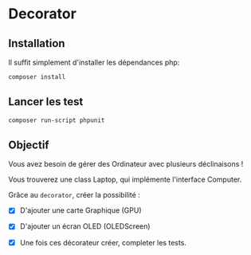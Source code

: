 # Decorator

## Installation
Il suffit simplement d'installer les dépendances php:
```bash
composer install
```

## Lancer les test
```bash
composer run-script phpunit
```
## Objectif
Vous avez besoin de gérer des Ordinateur avec plusieurs déclinaisons !

Vous trouverez une class Laptop, qui implémente l'interface Computer.

Grâce au `decorator`, créer la possibilité : 
- [x] D'ajouter une carte Graphique (GPU)
- [x] D'ajouter un écran OLED (OLEDScreen)

- [x] Une fois ces décorateur créer, completer les tests.

